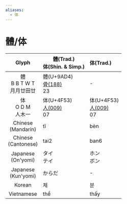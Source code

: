 ```yaml
---
aliases:
  - 体
---
```


# 體/体

|          Glyph          | 體(Trad.)<br>体(Shin. & Simp.)           | 体(Trad.)                               |
| :---------------------: | -------------------------------------- | :------------------------------------- |
| 體<br>B B T W T<br>月月廿田廿 | 體(U+9AD4)<br>[骨(188)](骨(188).md)<br>23 | -                                      |
|    体<br>O D M<br>人木一    | 体(U+4F53)<br>[人(009)](人(009).md)<br>07 | 体(U+4F53)<br>[人(009)](人(009).md)<br>07 |
|  Chinese<br>(Mandarin)  | tǐ                                     | bèn                                    |
| Chinese<br>(Cantonese)  | tai2                                   | ban6                                   |
|  Japanese<br>(On'yomi)  | タイ<br>テイ                               | ホン<br>ボン                               |
| Japanese<br>(Kun'yomi)  | からだ                                    | -                                      |
|         Korean          | 체                                      | 분                                      |
|       Vietnamese        | thể                                    | thấy                                   |
